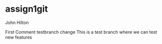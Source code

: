# assign1git
John Hilton

First Comment
testbranch change
This is a test branch where we can test new features
